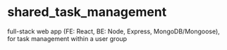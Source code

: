 # shared_task_management
full-stack web app (FE: React, BE: Node, Express, MongoDB/Mongoose), for task management within a user group
